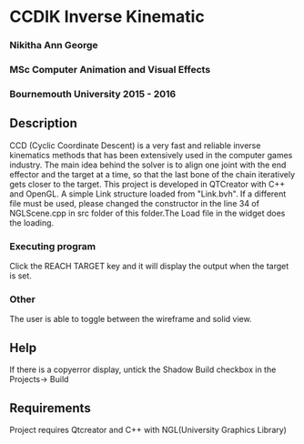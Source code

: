 # CCDIK Inverse Kinematic

### Nikitha Ann George

### MSc Computer Animation and Visual Effects

### Bournemouth University 2015 - 2016

## Description
CCD (Cyclic Coordinate Descent) is a very fast and reliable inverse kinematics methods that has been extensively used in the computer games industry. The main idea behind the solver is to align one joint with the end effector and the target at a time, so that the last bone of the chain iteratively gets closer to the target.
This project is developed in QTCreator with C++ and OpenGL.
A simple Link structure loaded from "Link.bvh". If a different file must be used, please changed the constructor in the line 34 of NGLScene.cpp in src folder of this folder.The Load file in the widget does the loading.


### Executing program 
Click the REACH TARGET key and it will display the output when the target is set.


### Other
The user is able to toggle between the wireframe and solid view. 

## Help
If there is a copyerror display, untick the Shadow Build checkbox in the Projects-> Build


## Requirements
Project requires Qtcreator and C++ with NGL(University Graphics Library)

